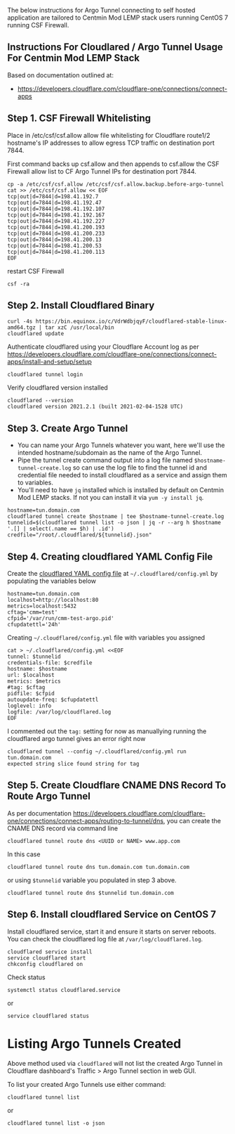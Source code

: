 The below instructions for Argo Tunnel connecting to self hosted application are tailored to Centmin Mod LEMP stack users running CentOS 7 running CSF Firewall.

## Instructions For Cloudlared / Argo Tunnel Usage For Centmin Mod LEMP Stack

Based on documentation outlined at:

* https://developers.cloudflare.com/cloudflare-one/connections/connect-apps

## Step 1. CSF Firewall Whitelisting

Place in /etc/csf/csf.allow allow file whitelisting for Cloudflare route1/2 hostname's IP addresses to allow egress TCP traffic on destination port 7844. 

First command backs up csf.allow and then appends to csf.allow the CSF Firewall allow list to CF Argo Tunnel IPs for destination port 7844.

```
cp -a /etc/csf/csf.allow /etc/csf/csf.allow.backup.before-argo-tunnel
cat >> /etc/csf/csf.allow << EOF
tcp|out|d=7844|d=198.41.192.7
tcp|out|d=7844|d=198.41.192.47
tcp|out|d=7844|d=198.41.192.107
tcp|out|d=7844|d=198.41.192.167
tcp|out|d=7844|d=198.41.192.227
tcp|out|d=7844|d=198.41.200.193
tcp|out|d=7844|d=198.41.200.233
tcp|out|d=7844|d=198.41.200.13
tcp|out|d=7844|d=198.41.200.53
tcp|out|d=7844|d=198.41.200.113
EOF
```

restart CSF Firewall

```
csf -ra
```

## Step 2. Install Cloudflared Binary

```
curl -4s https://bin.equinox.io/c/VdrWdbjqyF/cloudflared-stable-linux-amd64.tgz | tar xzC /usr/local/bin
cloudflared update
```

Authenticate cloudflared using your Cloudflare Account log as per https://developers.cloudflare.com/cloudflare-one/connections/connect-apps/install-and-setup/setup

```
cloudflared tunnel login
```

Verify cloudflared version installed

```
cloudflared --version
cloudflared version 2021.2.1 (built 2021-02-04-1528 UTC)
```

## Step 3. Create Argo Tunnel

* You can name your Argo Tunnels whatever you want, here we'll use the intended hostname/subdomain as the name of the Argo Tunnel.
* Pipe the tunnel create command output into a log file named `$hostname-tunnel-create.log` so can use the log file to find the tunnel id and credential file needed to install cloudflared as a service and assign them to variables.
* You'll need to have `jq` installed which is installed by default on Centmin Mod LEMP stacks. If not you can install it via `yum -y install jq`.

```
hostname=tun.domain.com
cloudflared tunnel create $hostname | tee $hostname-tunnel-create.log
tunnelid=$(cloudflared tunnel list -o json | jq -r --arg h $hostname '.[] | select(.name == $h) | .id')
credfile="/root/.cloudflared/${tunnelid}.json"
```

## Step 4. Creating cloudflared YAML Config File

Create the [cloudflared YAML config file](https://developers.cloudflare.com/cloudflare-one/connections/connect-apps/configuration/config) at `~/.cloudflared/config.yml` by populating the variables below

```
hostname=tun.domain.com
localhost=http://localhost:80
metrics=localhost:5432
cftag='cmm=test'
cfpid='/var/run/cmm-test-argo.pid'
cfupdatettl='24h'
```

Creating `~/.cloudflared/config.yml` file with variables you assigned

```
cat > ~/.cloudflared/config.yml <<EOF
tunnel: $tunnelid
credentials-file: $credfile
hostname: $hostname
url: $localhost
metrics: $metrics
#tag: $cftag
pidfile: $cfpid
autoupdate-freq: $cfupdatettl
loglevel: info
logfile: /var/log/cloudflared.log
EOF
```

I commented out the `tag:` setting for now as manuallying running the cloudflared argo tunnel gives an error right now

```
cloudflared tunnel --config ~/.cloudflared/config.yml run tun.domain.com
expected string slice found string for tag
```

## Step 5. Create Cloudflare CNAME DNS Record To Route Argo Tunnel

As per documentation https://developers.cloudflare.com/cloudflare-one/connections/connect-apps/routing-to-tunnel/dns, you can create the CNAME DNS record via command line

```
cloudflared tunnel route dns <UUID or NAME> www.app.com
```

In this case

```
cloudflared tunnel route dns tun.domain.com tun.domain.com
```

or using `$tunnelid` variable you populated in step 3 above.

```
cloudflared tunnel route dns $tunnelid tun.domain.com
```

## Step 6. Install cloudflared Service on CentOS 7

Install cloudflared service, start it and ensure it starts on server reboots. You can check the cloudflared log file at `/var/log/cloudflared.log`.

```
cloudflared service install
service cloudflared start
chkconfig cloudflared on
```

Check status

```
systemctl status cloudflared.service
```

or

```
service cloudflared status
```

# Listing Argo Tunnels Created

Above method used via `cloudflared` will not list the created Argo Tunnel in Cloudflare dashboard's Traffic > Argo Tunnel section in web GUI.

To list your created Argo Tunnels use either command:

```
cloudflared tunnel list
```
or
```
cloudflared tunnel list -o json
```
